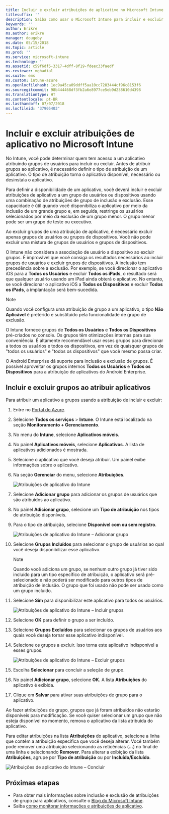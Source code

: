 ```yaml
---
title: Incluir e excluir atribuições de aplicativo no Microsoft Intune
titlesuffix: ''
description: Saiba como usar o Microsoft Intune para incluir e excluir atribuições de aplicativo.
keywords: ''
author: Erikre
ms.author: erikre
manager: dougeby
ms.date: 05/15/2018
ms.topic: article
ms.prod: ''
ms.service: microsoft-intune
ms.technology: ''
ms.assetid: c59f6df5-3317-4dff-8f19-fdeec33faedf
ms.reviewer: mghadial
ms.suite: ems
ms.custom: intune-azure
ms.openlocfilehash: 1ec9a45ca09ddff5aa10cc7283444cf96c8153f6
ms.sourcegitcommit: 98b444468df3fb2a6e8977ce5eb9d238610d4398
ms.translationtype: HT
ms.contentlocale: pt-BR
ms.lasthandoff: 07/07/2018
ms.locfileid: "37905403"
---
```

# <a name="include-and-exclude-app-assignments-in-microsoft-intune"></a>Incluir e excluir atribuições de aplicativo no Microsoft Intune

No Intune, você pode determinar quem tem acesso a um aplicativo atribuindo grupos de usuários para incluir ou excluir. Antes de atribuir grupos ao aplicativo, é necessário definir o tipo de atribuição de um aplicativo. O tipo de atribuição torna o aplicativo disponível, necessário ou desinstala o aplicativo. 

Para definir a disponibilidade de um aplicativo, você deverá incluir e excluir atribuições de aplicativo a um grupo de usuários ou dispositivos usando uma combinação de atribuições de grupo de inclusão e exclusão. Esse capacidade é útil quando você disponibiliza o aplicativo por meio da inclusão de um grande grupo e, em seguida, restringe os usuários selecionados por meio da exclusão de um grupo menor. O grupo menor pode ser um grupo de teste ou executivo. 

Ao excluir grupos de uma atribuição de aplicativo, é necessário excluir apenas grupos de usuários ou grupos de dispositivos. Você não pode excluir uma mistura de grupos de usuários e grupos de dispositivos. 

O Intune não considera a associação de usuário a dispositivo ao excluir grupos. É improvável que você consiga os resultados necessários ao incluir grupos de usuários e excluir grupos de dispositivos. A inclusão tem precedência sobre a exclusão. Por exemplo, se você direcionar o aplicativo iOS para a **Todos os Usuários** e excluir **Todos os iPads**, o resultado será que qualquer usuário usando um iPad ainda obterá o aplicativo. No entanto, se você direcionar o aplicativo iOS a **Todos os Dispositivos** e excluir **Todos os iPads**, a implantação será bem-sucedida.  

> [!NOTE]
> Quando você configura uma atribuição de grupo a um aplicativo, o tipo **Não Aplicável** é preterido e substituído pela funcionalidade de grupo de exclusão. 
>
> O Intune fornece grupos de **Todos os Usuários** e **Todos os Dispositivos** pré-criados no console. Os grupos têm otimizações internas para sua conveniência. É altamente recomendável usar esses grupos para direcionar a todos os usuários e todos os dispositivos, em vez de quaisquer grupos de "todos os usuários" e "todos os dispositivos" que você mesmo possa criar.  
>
> O Android Enterprise dá suporte para inclusão e exclusão de grupos. É possível aproveitar os grupos internos **Todos os Usuários** e **Todos os Dispositivos** para a atribuição de aplicativos do Android Enterprise. 


## <a name="include-and-exclude-groups-when-assigning-apps"></a>Incluir e excluir grupos ao atribuir aplicativos 
Para atribuir um aplicativo a grupos usando a atribuição de incluir e excluir:
1. Entre no [Portal do Azure](https://portal.azure.com).
2. Selecione **Todos os serviços** > **Intune**. O Intune está localizado na seção **Monitoramento + Gerenciamento**.
3. No menu do **Intune**, selecione **Aplicativos móveis**.
4. No painel **Aplicativos móveis**, selecione **Aplicativos**. A lista de aplicativos adicionados é mostrada.
5. Selecione o aplicativo que você deseja atribuir. Um painel exibe informações sobre o aplicativo. 
6. Na seção **Gerenciar** do menu, selecione **Atribuições**. 

    ![Atribuições de aplicativo do Intune](./media/apps-inc-exl-01.png)
7. Selecione **Adicionar grupo** para adicionar os grupos de usuários que são atribuídos ao aplicativo. 
8. No painel **Adicionar grupo**, selecione um **Tipo de atribuição** nos tipos de atribuição disponíveis.
9. Para o tipo de atribuição, selecione **Disponível com ou sem registro**.

    ![Atribuições de aplicativo do Intune – Adicionar grupo](./media/apps-inc-exl-02.png)
10. Selecione **Grupos Incluídos** para selecionar o grupo de usuários ao qual você deseja disponibilizar esse aplicativo.

    > [!NOTE]
    > Quando você adiciona um grupo, se nenhum outro grupo já tiver sido incluído para um tipo específico de atribuição, o aplicativo será pré-selecionado e não poderá ser modificado para outros tipos de atribuição de inclusão. O grupo que foi usado não pode ser usado como um grupo incluído.

11. Selecione **Sim** para disponibilizar este aplicativo para todos os usuários.

    ![Atribuições de aplicativo do Intune – Incluir grupos](./media/apps-inc-exl-03.png)
12. Selecione **OK** para definir o grupo a ser incluído.
13. Selecione **Grupos Excluídos** para selecionar os grupos de usuários aos quais você deseja tornar esse aplicativo indisponível. 
14. Selecione os grupos a excluir. Isso torna este aplicativo indisponível a esses grupos.

    ![Atribuições de aplicativo do Intune – Excluir grupos](./media/apps-inc-exl-04.png)
15. Escolha **Selecionar** para concluir a seleção de grupo.
16. No painel **Adicionar grupo**, selecione **OK**. A lista **Atribuições** do aplicativo é exibida.
17. Clique em **Salvar** para ativar suas atribuições de grupo para o aplicativo.

Ao fazer atribuições de grupo, grupos que já foram atribuídos não estarão disponíveis para modificação. Se você quiser selecionar um grupo que não esteja disponível no momento, remova o aplicativo da lista atribuída do aplicativo. 

Para editar atribuições na lista **Atribuições** do aplicativo, selecione a linha que contém a atribuição específica que você deseja alterar. Você também pode remover uma atribuição selecionando as reticências (**…**) no final de uma linha e selecionando **Remover**. Para alterar a exibição da lista **Atribuições**, agrupe por **Tipo de atribuição** ou por **Incluído/Excluído**.

![Atribuições de aplicativo do Intune – Concluir](./media/apps-inc-exl-05.png)

## <a name="next-steps"></a>Próximas etapas

- Para obter mais informações sobre inclusão e exclusão de atribuições de grupo para aplicativos, consulte o [Blog do Microsoft Intune](https://aka.ms/new_app_assignment_process).
- Saiba [como monitorar informações e atribuições de aplicativo](apps-monitor.md).
